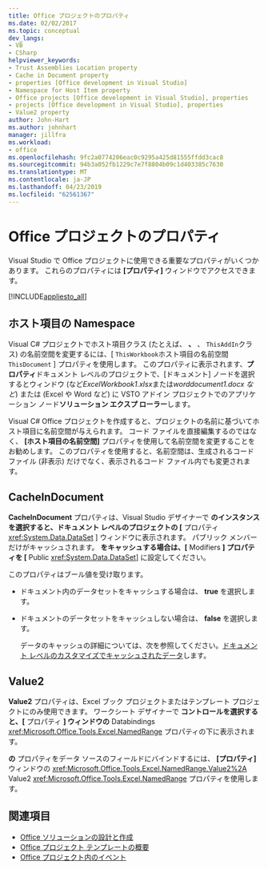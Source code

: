 ```yaml
---
title: Office プロジェクトのプロパティ
ms.date: 02/02/2017
ms.topic: conceptual
dev_langs:
- VB
- CSharp
helpviewer_keywords:
- Trust Assemblies Location property
- Cache in Document property
- properties [Office development in Visual Studio]
- Namespace for Host Item property
- Office projects [Office development in Visual Studio], properties
- projects [Office development in Visual Studio], properties
- Value2 property
author: John-Hart
ms.author: johnhart
manager: jillfra
ms.workload:
- office
ms.openlocfilehash: 9fc2a0774206eac0c9295a425d81555ffdd3cac8
ms.sourcegitcommit: 94b3a052fb1229c7e7f8804b09c1d403385c7630
ms.translationtype: MT
ms.contentlocale: ja-JP
ms.lasthandoff: 04/23/2019
ms.locfileid: "62561367"
---
```

# <a name="properties-in-office-projects"></a>Office プロジェクトのプロパティ
  Visual Studio で Office プロジェクトに使用できる重要なプロパティがいくつかあります。 これらのプロパティには **[プロパティ]** ウィンドウでアクセスできます。

 [!INCLUDE[appliesto_all](../vsto/includes/appliesto-all-md.md)]

## <a name="namespace-for-host-item"></a>ホスト項目の Namespace
 Visual C# プロジェクトでホスト項目クラス (たとえば、 **、** 、 `ThisAddIn`クラス) の名前空間を変更するには、[ `ThisWorkbook`ホスト項目の名前空間 `ThisDocument` ] プロパティを使用します。 このプロパティに表示されます、**プロパティ**ドキュメント レベルのプロジェクトで、[ドキュメント] ノードを選択するとウィンドウ (など*ExcelWorkbook1.xlsx*または*worddocument1.docx など*) または (Excel や Word など) に VSTO アドイン プロジェクトでのアプリケーション ノード**ソリューション エクスプ ローラー**します。

 Visual C# Office プロジェクトを作成すると、プロジェクトの名前に基づいてホスト項目に名前空間が与えられます。 コード ファイルを直接編集するのではなく、 **[ホスト項目の名前空間]** プロパティを使用して名前空間を変更することをお勧めします。 このプロパティを使用すると、名前空間は、生成されるコード ファイル (非表示) だけでなく、表示されるコード ファイル内でも変更されます。

## <a name="cacheindocument"></a>CacheInDocument
 **CacheInDocument** プロパティは、Visual Studio デザイナーで **のインスタンスを選択すると、ドキュメント レベルのプロジェクトの [** プロパティ <xref:System.Data.DataSet> ] ウィンドウに表示されます。 パブリック メンバーだけがキャッシュされます。 **をキャッシュする場合は、[** Modifiers **] プロパティを [** Public <xref:System.Data.DataSet>] に設定してください。

 このプロパティはブール値を受け取ります。

- ドキュメント内のデータセットをキャッシュする場合は、 **true** を選択します。

- ドキュメントのデータセットをキャッシュしない場合は、 **false** を選択します。

  データのキャッシュの詳細については、次を参照してください。[ドキュメント レベルのカスタマイズでキャッシュされたデータ](../vsto/cached-data-in-document-level-customizations.md)します。

## <a name="value2"></a>Value2
 **Value2** プロパティは、Excel ブック プロジェクトまたはテンプレート プロジェクトにのみ使用できます。 ワークシート デザイナーで **コントロールを選択すると、[** プロパティ **] ウィンドウの** Databindings <xref:Microsoft.Office.Tools.Excel.NamedRange> プロパティの下に表示されます。

 **の** プロパティをデータ ソースのフィールドにバインドするには、 **[プロパティ]** ウィンドウの <xref:Microsoft.Office.Tools.Excel.NamedRange.Value2%2A> Value2 <xref:Microsoft.Office.Tools.Excel.NamedRange> プロパティを使用します。

## <a name="see-also"></a>関連項目
- [Office ソリューションの設計と作成](../vsto/designing-and-creating-office-solutions.md)
- [Office プロジェクト テンプレートの概要](../vsto/office-project-templates-overview.md)
- [Office プロジェクト内のイベント](../vsto/events-in-office-projects.md)
